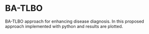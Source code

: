 # BA-TLBO
BA-TLBO approach for enhancing disease diagnosis. In this proposed approach implemented with python and results are plotted.
